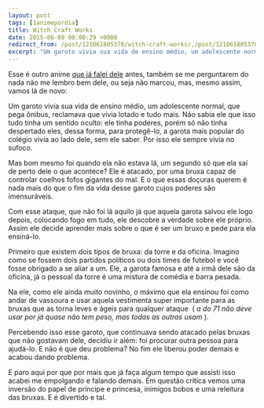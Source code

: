 ```yaml
---
layout: post
tags: [1animepordia]
title: Witch Craft Works
date: 2015-06-09 00:00:29 +0000
redirect_from: /post/121061805378/witch-craft-works/,/post/121061805378/
excerpt: "Um garoto vivia sua vida de ensino médio, um adolescente normal, que pega ônibus, reclamava que vivia lotado e tudo mais. Não sabia ele que isso tudo tinha um sentido oculto."
---
```


Esse é outro anime [que já falei dele](https://qgustavor.tk/witch-craft-works-ha-uma-bruxa-ao-seu-lado)
antes, também se me perguntarem do nada não me lembro bem dele, ou seja
não marcou, mas, mesmo assim, vamos lá de novo:

Um garoto vivia sua vida de ensino médio, um adolescente normal, que
pega ônibus, reclamava que vivia lotado e tudo mais. Não sabia ele que
isso tudo tinha um sentido oculto: ele tinha poderes, porém só não tinha
despertado eles, dessa forma, para protegê-lo, a garota mais popular do
colégio vivia ao lado dele, sem ele saber. Por isso ele sempre vivia no
sufoco.

Mas bom mesmo foi quando ela não estava lá, um segundo só que ela saí de
perto dele o que acontece? Ele é atacado, por uma bruxa capaz de
controlar coelhos fofos gigantes do mal. E o que essas doçuras querem é
nada mais do que o fim da vida desse garoto cujos poderes são
imensuráveis.

Com esse ataque, que não foi lá aquilo já que aquela garota salvou ele
logo depois, colocando fogo em tudo, ele descobre a verdade sobre ele
próprio. Assim ele decide aprender mais sobre o que é ser um bruxo e
pede para ela ensiná-lo.

Primeiro que existem dois tipos de bruxa: da torre e da oficina. Imagino
como se fossem dois partidos políticos ou dois times de futebol e você
fosse obrigado a se aliar a um. Ele, a garota famosa e até a irmã dele
são da oficina, já o pessoal da torre é uma mistura de comédia e barra
pesada.

Na ele, como ele ainda muito novinho, o máximo que ela ensinou foi como
andar de vassoura e usar aquela vestimenta super importante para as
bruxas que as torna leves e ágeis para qualquer ataque  ( *a do 71 não
deve usar por já quase não tem peso, mas todas as outras usam* ).

Percebendo isso esse garoto, que continuava sendo atacado pelas bruxas
que não gostavam dele, decidiu ir além: foi procurar outra pessoa para
ajudá-lo. E não é que deu problema? No fim ele liberou poder demais e
acabou dando problema.

E paro aqui por que por mais que já faça algum tempo que assisti isso
acabei me empolgando e falando demais. Em questão crítica vemos uma
inversão do papel de príncipe e princesa, inimigos bobos e uma releitura
das bruxas. E é divertido e tal.


